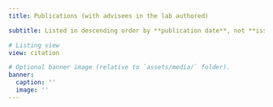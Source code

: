 ```yaml
---
title: Publications (with advisees in the lab authored)

subtitle: Listed in descending order by **publication date**, not **issue date**.

# Listing view
view: citation

# Optional banner image (relative to `assets/media/` folder).
banner:
  caption: ''
  image: ''
---
```

